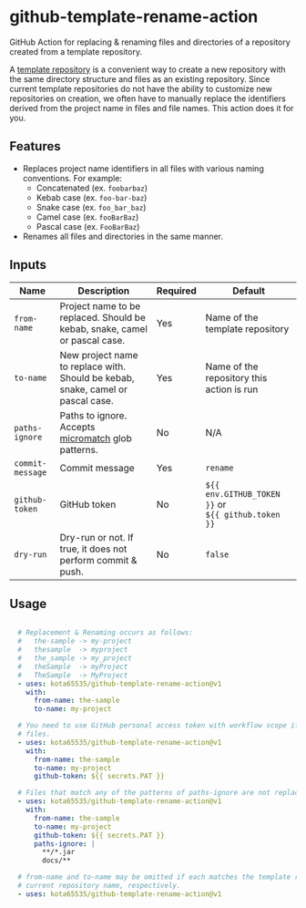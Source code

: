 # github-template-rename-action

GitHub Action for replacing & renaming files and directories of a repository created from a template repository.

A [template repository](https://docs.github.com/en/repositories/creating-and-managing-repositories/creating-a-repository-from-a-template)
is a convenient way to create a new repository with the same directory structure and files as an
existing repository.
Since current template repositories do not have the ability to customize new repositories on
creation,
we often have to manually replace the identifiers derived from the project name in files and file
names.
This action does it for you.

## Features

- Replaces project name identifiers in all files with various naming conventions. For example:
  - Concatenated (ex. `foobarbaz`)
  - Kebab case (ex. `foo-bar-baz`)
  - Snake case (ex. `foo_bar_baz`)
  - Camel case (ex. `fooBarBaz`)
  - Pascal case (ex. `FooBarBaz`)
- Renames all files and directories in the same manner.

## Inputs

| Name             | Description                                                                                    | Required | Default                                                 |
|------------------|------------------------------------------------------------------------------------------------|----------|---------------------------------------------------------|
| `from-name`      | Project name to be replaced. Should be kebab, snake, camel or pascal case.                     | Yes      | Name of the template repository                         |
| `to-name`        | New project name to replace with. Should be kebab, snake, camel or pascal case.                | Yes      | Name of the repository this action is run               |
| `paths-ignore`   | Paths to ignore. Accepts [micromatch](https://github.com/micromatch/micromatch) glob patterns. | No       | N/A                                                     |
| `commit-message` | Commit message                                                                                 | Yes      | `rename`                                                | 
| `github-token`   | GitHub token                                                                                   | No       | `${{ env.GITHUB_TOKEN }}` or<br/> `${{ github.token }}` | 
| `dry-run`        | Dry-run or not. If true, it does not perform commit & push.                                    | No       | `false`                                                 |

## Usage

```yaml

  # Replacement & Renaming occurs as follows:
  #   the-sample -> my-project
  #   thesample  -> myproject
  #   the_sample -> my_project
  #   theSample  -> myProject
  #   TheSample  -> MyProject
  - uses: kota65535/github-template-rename-action@v1
    with:
      from-name: the-sample
      to-name: my-project

  # You need to use GitHub personal access token with workflow scope if you are to update workflow 
  # files.
  - uses: kota65535/github-template-rename-action@v1
    with:
      from-name: the-sample
      to-name: my-project
      github-token: ${{ secrets.PAT }}

  # Files that match any of the patterns of paths-ignore are not replaced & renamed.
  - uses: kota65535/github-template-rename-action@v1
    with:
      from-name: the-sample
      to-name: my-project
      github-token: ${{ secrets.PAT }}
      paths-ignore: |
        **/*.jar
        docs/**

  # from-name and to-name may be omitted if each matches the template repository name and the 
  # current repository name, respectively.
  - uses: kota65535/github-template-rename-action@v1

```
